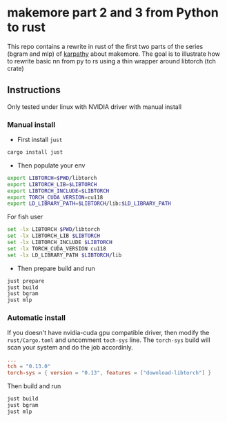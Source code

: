 # makemore part 2 and 3 from Python to rust

This repo contains a rewrite in rust of the first two parts of the series (bgram and mlp) of [karpathy](https://github.com/karpathy/makemore) about makemore. The goal is to illustrate how to rewrite basic nn from py to rs using a thin wrapper around libtorch (tch crate)

## Instructions

Only tested under linux with NVIDIA driver with manual install

### Manual install

* First install `just`

```sh
cargo install just
```

* Then populate your env

```bash
export LIBTORCH=$PWD/libtorch
export LIBTORCH_LIB=$LIBTORCH
export LIBTORCH_INCLUDE=$LIBTORCH
export TORCH_CUDA_VERSION=cu118
export LD_LIBRARY_PATH=$LIBTORCH/lib:$LD_LIBRARY_PATH
```

For fish user

```sh
set -lx LIBTORCH $PWD/libtorch 
set -lx LIBTORCH_LIB $LIBTORCH 
set -lx LIBTORCH_INCLUDE $LIBTORCH
set -lx TORCH_CUDA_VERSION cu118 
set -lx LD_LIBRARY_PATH $LIBTORCH/lib
```

* Then prepare build and run

```sh
just prepare
just build
just bgram
just mlp
```

### Automatic install

If you doesn't have nvidia-cuda gpu compatible driver, then modify the `rust/Cargo.toml` and uncomment `toch-sys` line. The `torch-sys` build will scan your system and do the job accordinly.

```toml
...
tch = "0.13.0"
torch-sys = { version = "0.13", features = ["download-libtorch"] }
```

Then build and run

```sh
just build
just bgram
just mlp
```

